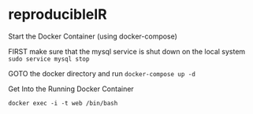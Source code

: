 # reproducibleIR

Start the Docker Container (using docker-compose)

FIRST make sure that the mysql service is shut down on the local system
```sudo service mysql stop```

GOTO the docker directory and run
```docker-compose up -d```

Get Into the Running Docker Container

```docker exec -i -t web /bin/bash```
